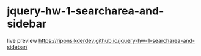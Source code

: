 # jquery-hw-1-searcharea-and-sidebar
live preview
https://riponsikderdev.github.io/jquery-hw-1-searcharea-and-sidebar/
